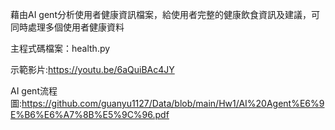 藉由AI gent分析使用者健康資訊檔案，給使用者完整的健康飲食資訊及建議，可同時處理多個使用者健康資料

主程式碼檔案：health.py

示範影片:https://youtu.be/6aQuiBAc4JY

AI gent流程圖:https://github.com/guanyu1127/Data/blob/main/Hw1/AI%20Agent%E6%9E%B6%E6%A7%8B%E5%9C%96.pdf
